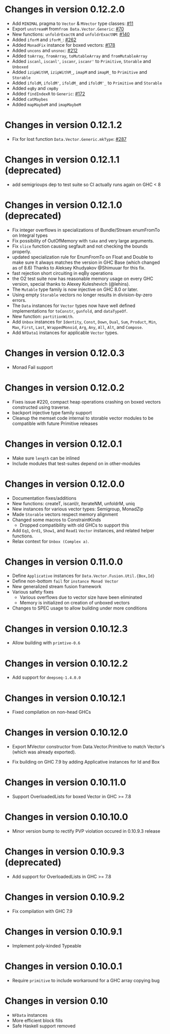 # Changes in version 0.12.2.0

 * Add `MINIMAL` pragma to `Vector` & `MVector` type classes: [#11](https://github.com/haskell/vector/issues/11)
 * Export `unstreamM` from`from Data.Vector.Generic`: [#70](https://github.com/haskell/vector/issues/70)
 * New functions: `unfoldrExactN` and `unfoldrExactNM`: [#140](https://github.com/haskell/vector/issues/140)
 * Added `iforM` and `iforM_`: [#262](https://github.com/haskell/vector/issues/262)
 * Added `MonadFix` instance for boxed vectors: [#178](https://github.com/haskell/vector/issues/178)
 * Added `uncons` and `unsnoc`: [#212](https://github.com/haskell/vector/issues/212)
 * Added `toArray`, `fromArray`, `toMutableArray` and `fromMutableArray`
 * Added `iscanl`, `iscanl'`, `iscanr`, `iscanr'` to `Primitive`, `Storable` and `Unboxed`
 * Added `izipWithM`, `izipWithM_`, `imapM` and `imapM_` to `Primitive` and `Storable`
 * Added `ifoldM`, `ifoldM'`, `ifoldM_` and `ifoldM'_` to `Primitive` and `Storable`
 * Added `eqBy` and `cmpBy`
 * Added `findIndexR` to `Generic`: [#172](https://github.com/haskell/vector/issues/172)
 * Added `catMaybes`
 * Added `mapMaybeM` and `imapMaybeM`

# Changes in version 0.12.1.2

 * Fix for lost function `Data.Vector.Generic.mkType`: [#287](https://github.com/haskell/vector/issues/287)

# Changes in version 0.12.1.1 (deprecated)
 * add semigrioups dep to test suite so CI actually runs again on GHC < 8

# Changes in version 0.12.1.0 (deprecated)
 * Fix integer overflows in specializations of Bundle/Stream enumFromTo on Integral types
 * Fix possibility of OutOfMemory with `take` and very large arguments.
 * Fix `slice` function causing segfault and not checking the bounds properly.
 * updated specialization rule for EnumFromTo on Float and Double
  to make sure it always matches the version in GHC Base (which changed as of 8.6)
  Thanks to Aleksey Khudyakov @Shimuuar for this fix.
 * fast rejection short circuiting in eqBy operations
 * the O2 test suite now has reasonable memory usage on every GHC version,
    special thanks to Alexey Kuleshevich (@lehins).
 * The `Mutable` type family is now injective on GHC 8.0 or later.
 * Using empty `Storable` vectors no longer results in division-by-zero
   errors.
 * The `Data` instances for `Vector` types now have well defined
   implementations for `toConstr`, `gunfold`, and `dataTypeOf`.
 * New function: `partitionWith`.
 * Add `Unbox` instances for `Identity`, `Const`, `Down`, `Dual`, `Sum`,
   `Product`, `Min`, `Max`, `First`, `Last`, `WrappedMonoid`, `Arg`, `Any`,
   `All`, `Alt`, and `Compose`.
 * Add `NFData1` instances for applicable `Vector` types.

# Changes in version 0.12.0.3
  * Monad Fail support

# Changes in version 0.12.0.2
  * Fixes issue #220, compact heap operations crashing on boxed vectors constructed
    using traverse.
  * backport injective type family support
  * Cleanup the memset code internal to storable vector modules to be
    compatible with future Primitive releases

# Changes in version 0.12.0.1

 * Make sure `length` can be inlined
 * Include modules that test-suites depend on in other-modules

# Changes in version 0.12.0.0

 * Documentation fixes/additions
 * New functions: createT, iscanl/r, iterateNM, unfoldrM, uniq
 * New instances for various vector types: Semigroup, MonadZip
 * Made `Storable` vectors respect memory alignment
 * Changed some macros to ConstraintKinds
   - Dropped compatibility with old GHCs to support this
 * Add `Eq1`, `Ord1`, `Show1`, and `Read1` `Vector` instances, and related
   helper functions.
 * Relax context for `Unbox (Complex a)`.

# Changes in version 0.11.0.0

 * Define `Applicative` instances for `Data.Vector.Fusion.Util.{Box,Id}`
 * Define non-bottom `fail` for `instance Monad Vector`
 * New generalized stream fusion framework
 * Various safety fixes
   - Various overflows due to vector size have been eliminated
   - Memory is initialized on creation of unboxed vectors
 * Changes to SPEC usage to allow building under more conditions

# Changes in version 0.10.12.3

 * Allow building with `primtive-0.6`

# Changes in version 0.10.12.2

 * Add support for `deepseq-1.4.0.0`

# Changes in version 0.10.12.1

 * Fixed compilation on non-head GHCs

# Changes in version 0.10.12.0

 * Export MVector constructor from Data.Vector.Primitive to match Vector's
   (which was already exported).

 * Fix building on GHC 7.9 by adding Applicative instances for Id and Box

# Changes in version 0.10.11.0

 * Support OverloadedLists for boxed Vector in GHC >= 7.8

# Changes in version 0.10.10.0

 * Minor version bump to rectify PVP violation occured in 0.10.9.3 release

# Changes in version 0.10.9.3 (deprecated)

 * Add support for OverloadedLists in GHC >= 7.8

# Changes in version 0.10.9.2

 * Fix compilation with GHC 7.9

# Changes in version 0.10.9.1

 * Implement poly-kinded Typeable

# Changes in version 0.10.0.1

 * Require `primitive` to include workaround for a GHC array copying bug

# Changes in version 0.10

 * `NFData` instances
 * More efficient block fills
 * Safe Haskell support removed
